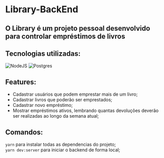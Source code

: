 # Library-BackEnd

## O Library é um projeto pessoal desenvolvido para controlar empréstimos de livros

## Tecnologias utilizadas:

<img alt="NodeJS" src="https://img.shields.io/badge/node.js-%2343853D.svg?&style=for-the-badge&logo=node.js&logoColor=white"/>
<img alt="Postgres" src ="https://img.shields.io/badge/postgres-%23316192.svg?&style=for-the-badge&logo=postgresql&logoColor=white"/>

## Features:
* Cadastrar usuários que podem emprestar mais de um livro;
* Cadastrar livros que poderão ser emprestados;
* Cadastrar novo empréstimo;
* Mostrar empréstimos ativos, lembrando quantas devoluções deverão ser realizadas ao longo da semana atual;

## Comandos: 

`yarn` para instalar todas as dependencias do projeto; </br>
`yarn dev:server` para iniciar o backend de forma local; </br>


